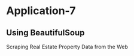 # Application-7
Using BeautifulSoup
-------------------------
Scraping Real Estate Property Data from the Web
